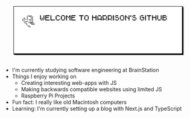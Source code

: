 <div align="center">
  <img src="https://github.com/harryfornasier/harryfornasier/blob/main/welcome-github.png" alt="Weclome message" align="center"> 
</div>

<div class="EM Quad Character"> </div>

 <!--<img align="left" src="https://github.com/harryfornasier/harryfornasier/blob/main/IMG_3700.jpeg" width="300" alt="Me pretending to use a macintosh">-->


- I'm currently studying software engineering at BrainStation
- Things I enjoy working on
  -  Creating interesting web-apps with JS
  - Making backwards compatible websites using limited JS
  -  Raspberry Pi Projects
-  Fun fact: I really like old Macintosh computers
-  Learning: I'm currently setting up a blog with Next.js and TypeScript


 <!-- Halloween Icons
- <img src="https://github.com/harryfornasier/harryfornasier/blob/main/HalloweenICS/Witch%20Hat.jpg" width="20"> I'm currently studying software engineering at BrainStation
- <img src="https://github.com/harryfornasier/harryfornasier/blob/main/HalloweenICS/rat.jpg" width="20"> Things I enjoy working on
  - <img src="https://github.com/harryfornasier/harryfornasier/blob/main/HalloweenICS/scared.jpg" width="20"> Creating interesting web-apps with JS
  - <img src="https://github.com/harryfornasier/harryfornasier/blob/main/HalloweenICS/spider%202.png" width="20"> Making backwards compatible websites using limited JS
  - <img src="https://github.com/harryfornasier/harryfornasier/blob/main/HalloweenICS/ghost2.png" width="20"> Raspberry Pi Projects
- <img src="https://github.com/harryfornasier/harryfornasier/blob/main/HalloweenICS/pumpkin.png" width="20"> Fun fact: I really like old Macintosh computers
-->

 <!-- Christmas Icons
- <img src="https://github.com/harryfornasier/harryfornasier/blob/main/christmasICS/bubble.png" width="20"> I'm currently studying software engineering at BrainStation
- <img src="https://github.com/harryfornasier/harryfornasier/blob/main/christmasICS/elf.png" width="20"> Things I enjoy working on
  - <img src="https://github.com/harryfornasier/harryfornasier/blob/main/christmasICS/puppy.png" width="20"> Creating interesting web-apps with JS
  - <img src="https://github.com/harryfornasier/harryfornasier/blob/main/christmasICS/santa.png" width="20"> Making backwards compatible websites using limited JS
  - <img src="https://github.com/harryfornasier/harryfornasier/blob/main/christmasICS/snowman.png" width="20"> Raspberry Pi Projects
- <img src="https://github.com/harryfornasier/harryfornasier/blob/main/christmasICS/tree.png" width="20"> Fun fact: I really like old Macintosh computers
-->
